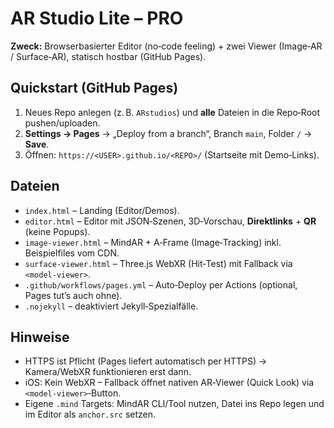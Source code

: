 # AR Studio Lite – PRO

**Zweck:** Browserbasierter Editor (no‑code feeling) + zwei Viewer (Image‑AR / Surface‑AR), statisch hostbar (GitHub Pages).

## Quickstart (GitHub Pages)
1. Neues Repo anlegen (z. B. `ARstudios`) und **alle** Dateien in die Repo‑Root pushen/uploaden.
2. **Settings → Pages** → „Deploy from a branch“, Branch `main`, Folder `/` → **Save**.
3. Öffnen: `https://<USER>.github.io/<REPO>/` (Startseite mit Demo‑Links).

## Dateien
- `index.html` – Landing (Editor/Demos).
- `editor.html` – Editor mit JSON‑Szenen, 3D‑Vorschau, **Direktlinks** + **QR** (keine Popups).
- `image-viewer.html` – MindAR + A‑Frame (Image‑Tracking) inkl. Beispielfiles vom CDN.
- `surface-viewer.html` – Three.js WebXR (Hit‑Test) mit Fallback via `<model-viewer>`.
- `.github/workflows/pages.yml` – Auto‑Deploy per Actions (optional, Pages tut’s auch ohne).
- `.nojekyll` – deaktiviert Jekyll‑Spezialfälle.

## Hinweise
- HTTPS ist Pflicht (Pages liefert automatisch per HTTPS) → Kamera/WebXR funktionieren erst dann.
- iOS: Kein WebXR – Fallback öffnet nativen AR‑Viewer (Quick Look) via `<model-viewer>`‑Button.
- Eigene `.mind` Targets: MindAR CLI/Tool nutzen, Datei ins Repo legen und im Editor als `anchor.src` setzen.
